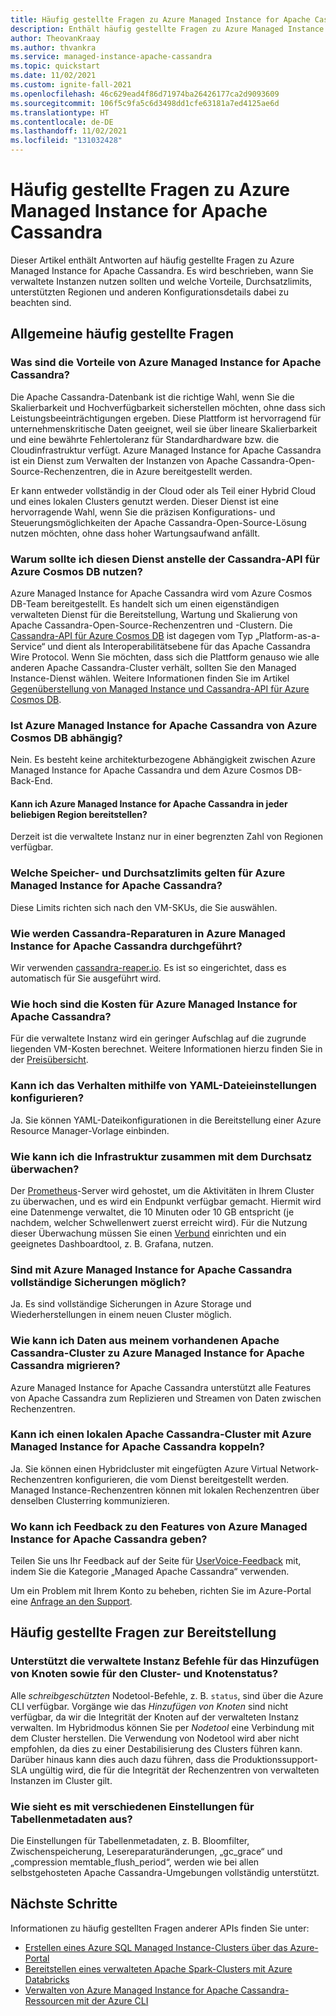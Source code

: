 ```yaml
---
title: Häufig gestellte Fragen zu Azure Managed Instance for Apache Cassandra im Azure-Portal
description: Enthält häufig gestellte Fragen zu Azure Managed Instance for Apache Cassandra. Dieser Artikel enthält Antworten auf Fragen zur Verwendung von verwalteten Instanzen sowie zu Vorteilen, Durchsatzlimits, unterstützten Regionen und anderen Konfigurationsdetails.
author: TheovanKraay
ms.author: thvankra
ms.service: managed-instance-apache-cassandra
ms.topic: quickstart
ms.date: 11/02/2021
ms.custom: ignite-fall-2021
ms.openlocfilehash: 46c629ead4f86d71974ba26426177ca2d9093609
ms.sourcegitcommit: 106f5c9fa5c6d3498dd1cfe63181a7ed4125ae6d
ms.translationtype: HT
ms.contentlocale: de-DE
ms.lasthandoff: 11/02/2021
ms.locfileid: "131032428"
---
```

# <a name="frequently-asked-questions-about-azure-managed-instance-for-apache-cassandra"></a>Häufig gestellte Fragen zu Azure Managed Instance for Apache Cassandra

Dieser Artikel enthält Antworten auf häufig gestellte Fragen zu Azure Managed Instance for Apache Cassandra. Es wird beschrieben, wann Sie verwaltete Instanzen nutzen sollten und welche Vorteile, Durchsatzlimits, unterstützten Regionen und anderen Konfigurationsdetails dabei zu beachten sind.

## <a name="general-faq"></a>Allgemeine häufig gestellte Fragen

### <a name="what-are-the-benefits-azure-managed-instance-for-apache-cassandra"></a>Was sind die Vorteile von Azure Managed Instance for Apache Cassandra?

Die Apache Cassandra-Datenbank ist die richtige Wahl, wenn Sie die Skalierbarkeit und Hochverfügbarkeit sicherstellen möchten, ohne dass sich Leistungsbeeinträchtigungen ergeben. Diese Plattform ist hervorragend für unternehmenskritische Daten geeignet, weil sie über lineare Skalierbarkeit und eine bewährte Fehlertoleranz für Standardhardware bzw. die Cloudinfrastruktur verfügt. Azure Managed Instance for Apache Cassandra ist ein Dienst zum Verwalten der Instanzen von Apache Cassandra-Open-Source-Rechenzentren, die in Azure bereitgestellt werden.

Er kann entweder vollständig in der Cloud oder als Teil einer Hybrid Cloud und eines lokalen Clusters genutzt werden. Dieser Dienst ist eine hervorragende Wahl, wenn Sie die präzisen Konfigurations- und Steuerungsmöglichkeiten der Apache Cassandra-Open-Source-Lösung nutzen möchten, ohne dass hoher Wartungsaufwand anfällt.

### <a name="why-should-i-use-this-service-instead-of-azure-cosmos-db-cassandra-api"></a>Warum sollte ich diesen Dienst anstelle der Cassandra-API für Azure Cosmos DB nutzen?

Azure Managed Instance for Apache Cassandra wird vom Azure Cosmos DB-Team bereitgestellt. Es handelt sich um einen eigenständigen verwalteten Dienst für die Bereitstellung, Wartung und Skalierung von Apache Cassandra-Open-Source-Rechenzentren und -Clustern. Die [Cassandra-API für Azure Cosmos DB](../cosmos-db/cassandra-introduction.md) ist dagegen vom Typ „Platform-as-a-Service“ und dient als Interoperabilitätsebene für das Apache Cassandra Wire Protocol. Wenn Sie möchten, dass sich die Plattform genauso wie alle anderen Apache Cassandra-Cluster verhält, sollten Sie den Managed Instance-Dienst wählen. Weitere Informationen finden Sie im Artikel [Gegenüberstellung von Managed Instance und Cassandra-API für Azure Cosmos DB](compare-cosmosdb-managed-instance.md).

### <a name="is-azure-managed-instance-for-apache-cassandra-dependent-on-azure-cosmos-db"></a>Ist Azure Managed Instance for Apache Cassandra von Azure Cosmos DB abhängig?

Nein. Es besteht keine architekturbezogene Abhängigkeit zwischen Azure Managed Instance for Apache Cassandra und dem Azure Cosmos DB-Back-End. 

#### <a name="can-i-deploy-azure-managed-instance-for-apache-cassandra-in-any-region"></a>Kann ich Azure Managed Instance for Apache Cassandra in jeder beliebigen Region bereitstellen?

Derzeit ist die verwaltete Instanz nur in einer begrenzten Zahl von Regionen verfügbar.

### <a name="what-are-the-storage-and-throughput-limits-of-azure-managed-instance-for-apache-cassandra"></a>Welche Speicher- und Durchsatzlimits gelten für Azure Managed Instance for Apache Cassandra?

Diese Limits richten sich nach den VM-SKUs, die Sie auswählen.

### <a name="how-are-cassandra-repairs-carried-out-in-azure-managed-instance-for-apache-cassandra"></a>Wie werden Cassandra-Reparaturen in Azure Managed Instance for Apache Cassandra durchgeführt?

Wir verwenden [cassandra-reaper.io](http://cassandra-reaper.io/). Es ist so eingerichtet, dass es automatisch für Sie ausgeführt wird.

### <a name="what-is-the-cost-of-azure-managed-instance-for-apache-cassandra"></a>Wie hoch sind die Kosten für Azure Managed Instance for Apache Cassandra?

Für die verwaltete Instanz wird ein geringer Aufschlag auf die zugrunde liegenden VM-Kosten berechnet. Weitere Informationen hierzu finden Sie in der [Preisübersicht](https://azure.microsoft.com/pricing/details/managed-instance-apache-cassandra/).

### <a name="can-i-use-yaml-file-settings-to-configure-behavior"></a>Kann ich das Verhalten mithilfe von YAML-Dateieinstellungen konfigurieren?

Ja. Sie können YAML-Dateikonfigurationen in die Bereitstellung einer Azure Resource Manager-Vorlage einbinden.

### <a name="how-can-i-monitor-infrastructure-along-with-throughput"></a>Wie kann ich die Infrastruktur zusammen mit dem Durchsatz überwachen?

Der [Prometheus](https://prometheus.io/docs/introduction/overview/)-Server wird gehostet, um die Aktivitäten in Ihrem Cluster zu überwachen, und es wird ein Endpunkt verfügbar gemacht. Hiermit wird eine Datenmenge verwaltet, die 10 Minuten oder 10 GB entspricht (je nachdem, welcher Schwellenwert zuerst erreicht wird). Für die Nutzung dieser Überwachung müssen Sie einen [Verbund](https://prometheus.io/docs/prometheus/latest/federation/) einrichten und ein geeignetes Dashboardtool, z. B. Grafana, nutzen.

### <a name="does-azure-managed-instance-for-apache-cassandra-provide-full-backups"></a>Sind mit Azure Managed Instance for Apache Cassandra vollständige Sicherungen möglich?

Ja. Es sind vollständige Sicherungen in Azure Storage und Wiederherstellungen in einem neuen Cluster möglich.

### <a name="how-can-i-migrate-data-from-my-existing-apache-cassandra-cluster-to-azure-managed-instance-for-apache-cassandra"></a>Wie kann ich Daten aus meinem vorhandenen Apache Cassandra-Cluster zu Azure Managed Instance for Apache Cassandra migrieren?

Azure Managed Instance for Apache Cassandra unterstützt alle Features von Apache Cassandra zum Replizieren und Streamen von Daten zwischen Rechenzentren.

### <a name="can-i-pair-an-on-premises-apache-cassandra-cluster-with-the-azure-managed-instance-for-apache-cassandra"></a>Kann ich einen lokalen Apache Cassandra-Cluster mit Azure Managed Instance for Apache Cassandra koppeln?

Ja. Sie können einen Hybridcluster mit eingefügten Azure Virtual Network-Rechenzentren konfigurieren, die vom Dienst bereitgestellt werden. Managed Instance-Rechenzentren können mit lokalen Rechenzentren über denselben Clusterring kommunizieren.

### <a name="where-can-i-give-feedback-on-azure-managed-instance-for-apache-cassandra-features"></a>Wo kann ich Feedback zu den Features von Azure Managed Instance for Apache Cassandra geben?

Teilen Sie uns Ihr Feedback auf der Seite für [UserVoice-Feedback](https://feedback.azure.com/forums/263030-azure-cosmos-db?category_id=398548) mit, indem Sie die Kategorie „Managed Apache Cassandra“ verwenden.

Um ein Problem mit Ihrem Konto zu beheben, richten Sie im Azure-Portal eine [Anfrage an den Support](https://ms.portal.azure.com/#blade/Microsoft_Azure_Support/HelpAndSupportBlade/newsupportrequest).

## <a name="deployment-specific-faq"></a>Häufig gestellte Fragen zur Bereitstellung

### <a name="will-the-managed-instance-support-node-addition-cluster-status-and-node-status-commands"></a>Unterstützt die verwaltete Instanz Befehle für das Hinzufügen von Knoten sowie für den Cluster- und Knotenstatus?

Alle *schreibgeschützten* Nodetool-Befehle, z. B. `status`, sind über die Azure CLI verfügbar. Vorgänge wie das *Hinzufügen von Knoten* sind nicht verfügbar, da wir die Integrität der Knoten auf der verwalteten Instanz verwalten. Im Hybridmodus können Sie per *Nodetool* eine Verbindung mit dem Cluster herstellen. Die Verwendung von Nodetool wird aber nicht empfohlen, da dies zu einer Destabilisierung des Clusters führen kann. Darüber hinaus kann dies auch dazu führen, dass die Produktionssupport-SLA ungültig wird, die für die Integrität der Rechenzentren von verwalteten Instanzen im Cluster gilt.

### <a name="what-happens-with-various-settings-for-table-metadata"></a>Wie sieht es mit verschiedenen Einstellungen für Tabellenmetadaten aus?

Die Einstellungen für Tabellenmetadaten, z. B. Bloomfilter, Zwischenspeicherung, Lesereparaturänderungen, „gc_grace“ und „compression memtable_flush_period“, werden wie bei allen selbstgehosteten Apache Cassandra-Umgebungen vollständig unterstützt.

## <a name="next-steps"></a>Nächste Schritte

Informationen zu häufig gestellten Fragen anderer APIs finden Sie unter:

* [Erstellen eines Azure SQL Managed Instance-Clusters über das Azure-Portal](create-cluster-portal.md)
* [Bereitstellen eines verwalteten Apache Spark-Clusters mit Azure Databricks](deploy-cluster-databricks.md)
* [Verwalten von Azure Managed Instance for Apache Cassandra-Ressourcen mit der Azure CLI](manage-resources-cli.md)

